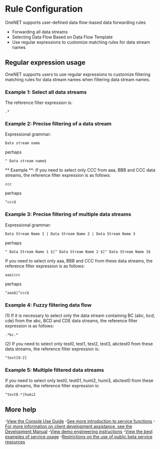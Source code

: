 # Rule Configuration

OneNET supports user-defined data flow-based data forwarding rules
- Forwarding all data streams
- Selecting Data Flow Based on Data Flow Template
- Use regular expressions to customize matching rules for data stream names

## Regular expression usage

OneNET supports users to use regular expressions to customize filtering matching rules for data stream names when filtering data stream names.

### Example 1: Select all data streams

The reference filter expression is:

    .*

### Example 2: Precise filtering of a data stream

Expressional grammar:

    Data stream name

perhaps

    ^ Data stream name$

** Example **: If you need to select only CCC from aaa, BBB and CCC data streams, the reference filter expression is as follows:

    ccc

perhaps

    ^ccc$


### Example 3: Precise filtering of multiple data streams

Expressional grammar:

    Data Stream Name 1 | Data Stream Name 2 | Data Stream Name 3

perhaps

    ^ Data Stream Name 1 $|^ Data Stream Name 2 $|^ Data Stream Name 3$

If you need to select only aaa, BBB and CCC from these data streams, the reference filter expression is as follows:

    aaa|ccc

perhaps

    ^aaa$|^ccc$

### Example 4: Fuzzy filtering data flow

(1) If it is necessary to select only the data stream containing BC (abc, bcd, cde) from the abc, BCD and CDE data streams, the reference filter expression is as follows:

    .*bc.*

(2) If you need to select only test0, test1, test2, test3, abctest0 from these data streams, the reference filter expression is:

    ^test[0-2]


### Example 5: Multiple filtered data streams

If you need to select only test0, test01, humi2, humi3, abctest0 from these data streams, the reference filter expression is:

    ^test0.*|humi2


## More help

-[View the Console Use Guide](/book/easy-manual/MQ.md)
-[See more introduction to service functions](/book/application-development/mq/introduction.md)
-[For more information on client development assistance, see the Development Manual](/book/application-development/mq/development-manual.md)
-[View demo engineering instructions](/book/application-development/mq/demo-project.md)
-[View the best examples of service usage](/book/application-development/mq/example.md)
-[Restrictions on the use of public beta service resources](/book/application-development/mq/limit.md)